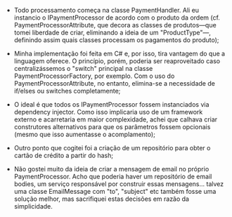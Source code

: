 - Todo processamento começa na classe PaymentHandler. Ali eu instancio o IPaymentProcessor de acordo com o produto da ordem (cf. PaymentProcessorAttribute, que decora as classes de produtos—que tomei liberdade de criar, eliminando a ideia de um "ProductType"—, definindo assim quais classes processam os pagamentos do produto);

- Minha implementação foi feita em C# e, por isso, tira vantagem do que a linguagem oferece. O princípio, porém, poderia ser reaproveitado caso centralizássemos o "switch" principal na classe PaymentProcessorFactory, por exemplo. Com o uso do PaymentProcessorAttribute, no entanto, elimina-se a necessidade de if/elses ou switches completamente;

- O ideal é que todos os IPaymentProcessor fossem instanciados via dependency injector. Como isso implicaria uso de um framework externo e acarretaria em maior complexidade, achei que calhava criar construtores alternativos para que os parâmetros fossem opcionais (mesmo que isso aumentasse o acomplamento);

- Outro ponto que cogitei foi a criação de um repositório para obter o cartão de crédito a partir do hash;

- Não gostei muito da ideia de criar a mensagem de email no próprio PaymentProcessor. Acho que poderia haver um repositório de email bodies, um serviço responsável por construir essas mensagens... talvez uma classe EmailMessage com "to", "subject" etc também fosse uma solução melhor, mas sacrifiquei estas decisões em razão da simplicidade.